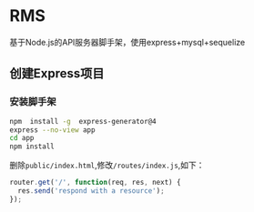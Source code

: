 # RMS

基于Node.js的API服务器脚手架，使用express+mysql+sequelize  

## 创建Express项目

### 安装脚手架

```sh
npm  install -g  express-generator@4
express --no-view app
cd app
npm install
```

删除`public/index.html`,修改`/routes/index.js`,如下：

```js
router.get('/', function(req, res, next) {
  res.send('respond with a resource');
});
```
